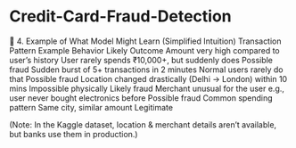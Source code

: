 # Credit-Card-Fraud-Detection

🧩 4. Example of What Model Might Learn (Simplified Intuition)
Transaction Pattern	Example Behavior	Likely Outcome
Amount very high compared to user’s history	User rarely spends ₹10,000+, but suddenly does	Possible fraud
Sudden burst of 5+ transactions in 2 minutes	Normal users rarely do that	Possible fraud
Location changed drastically (Delhi → London) within 10 mins	Impossible physically	Likely fraud
Merchant unusual for the user	e.g., user never bought electronics before	Possible fraud
Common spending pattern	Same city, similar amount	Legitimate

(Note: In the Kaggle dataset, location & merchant details aren’t available, but banks use them in production.)
